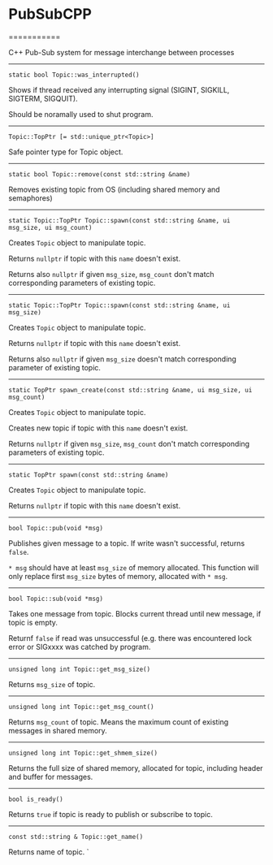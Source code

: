 # PubSubCPP
===========

C++ Pub-Sub system for message interchange between processes

-----

`static bool Topic::was_interrupted()`

Shows if thread received any interrupting signal (SIGINT, SIGKILL, SIGTERM, SIGQUIT).

Should be noramally used to shut program.

-----

`Topic::TopPtr [= std::unique_ptr<Topic>]`

Safe pointer type for Topic object.

-----

`static bool Topic::remove(const std::string &name)`

Removes existing topic from OS (including shared memory and semaphores)

-----

`static Topic::TopPtr Topic::spawn(const std::string &name, ui msg_size, ui msg_count)`

Creates `Topic` object to manipulate topic.

Returns `nullptr` if topic with this `name` doesn't exist.

Returns also `nullptr` if given `msg_size`, `msg_count` don't match corresponding parameters of existing topic.

-----

`static Topic::TopPtr Topic::spawn(const std::string &name, ui msg_size)`

Creates `Topic` object to manipulate topic.

Returns `nullptr` if topic with this `name` doesn't exist.

Returns also `nullptr` if given `msg_size` doesn't match corresponding parameter of existing topic.

-----

`static TopPtr spawn_create(const std::string &name, ui msg_size, ui msg_count)`

Creates `Topic` object to manipulate topic.

Creates new topic if topic with this `name` doesn't exist.

Returns `nullptr` if given `msg_size`, `msg_count` don't match corresponding parameters of existing topic.

-----

`static TopPtr spawn(const std::string &name)`

Creates `Topic` object to manipulate topic.

Returns `nullptr` if topic with this `name` doesn't exist.

-----
    
`bool Topic::pub(void *msg)`

Publishes given message to a topic. If write wasn't successful, returns `false`.

`* msg` should have at least `msg_size` of memory allocated. This function will only replace first `msg_size` bytes of memory, allocated with `* msg`.

-----

`bool Topic::sub(void *msg)`

Takes one message from topic. Blocks current thread until new message, if topic is empty.

Returnf `false` if read was unsuccessful (e.g. there was encountered lock error or SIGxxxx was catched by program.

-----

`unsigned long int Topic::get_msg_size()`

Returns `msg_size` of topic.

-----

`unsigned long int Topic::get_msg_count()`

Returns `msg_count` of topic. Means the maximum count of existing messages in shared memory. 

-----

`unsigned long int Topic::get_shmem_size()`

Returns the full size of shared memory, allocated for topic, including header and buffer for messages.

-----

`bool is_ready()`

Returns `true` if topic is ready to publish or subscribe to topic.

-----

`const std::string & Topic::get_name()`

Returns name of topic.
`
